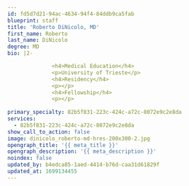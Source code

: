 ```yaml
---
id: fd5d7d21-94ac-4634-94f4-84ddb9ca5fab
blueprint: staff
title: 'Roberto DiNicolo, MD'
first_name: Roberto
last_name: DiNicolo
degree: MD
bio: |2-

              <h4>Medical Education</h4>
              <p>University of Trieste</p>
              <h4>Residency</h4>
              <p></p>
              <h4>Fellowship</h4>
              <p></p>
          
primary_specialty: 82b5f831-223c-424c-a72c-8072e9c2e8da
services:
  - 82b5f831-223c-424c-a72c-8072e9c2e8da
show_call_to_action: false
image: dinicolo_roberto-md-hres-200x300-2.jpg
opengraph_title: '{{ meta_title }}'
opengraph_description: '{{ meta_description }}'
noindex: false
updated_by: b4edca85-1aed-4414-b76d-caa31d61829f
updated_at: 1699134455
---
```

